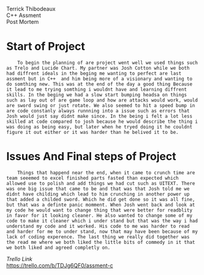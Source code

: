 Terrick Thibodeaux  
C++ Assment  
Post Mortem  
# Start of Project   
        To begin the planning of are project went well we used things such as Trelo and Lucide Chart. My partner was Josh Cotton while we both had diffrent ideals in the beging me wanting to perfect are last assment but in C++  and him being more of a visionary and wanting to do somthing new. This was at the end of the day a good thing Because it lead to me trying somthing i wouldnt have and learning diffrent skills. In the beging we had a slow start bumping headsa on things such as lay out of are game loop and how are attacks would work, would are sword swing or just rotate. We also seemed to hit a speed bump in are code constanly always runnning into a issue such as errors that Josh would just say didnt make since. In the being i felt a lot less skilled at code compared to josh because he would describe the thing i was doing as being easy, but later when he tryed doing it he couldnt figure it out either or it was harder than he belived it to be.     
# Issues And Final steps of Project
        Things that happend near the end, when it came to crunch time are team seeemed to excel finished parts fasted than expected which allowed use to polish and add things we had cut such as UITEXT. There was one big issue that came to be and that was that Josh told me we didnt have childing which lead to him crunching in another power up that added a childed sword. Which he did get done so it was all fine, but that was a definte panic momment. When Josh went back and look at my code he would want to change thing that were better for readblity in favor for it looking cleaner. He also wanted to change some of my code to make it cleaner which i under stand but that was the way i had understand my code and it worked. His code to me was harder to read and harder for me to under stand, now that may have been because of my lack of coding experence. The last thing we really did together was the read me where we both liked the little bits of commedy in it that we both liked and agreed completly on.

*Trello Link* \
https://trello.com/b/TDJg6QF0/assment-c